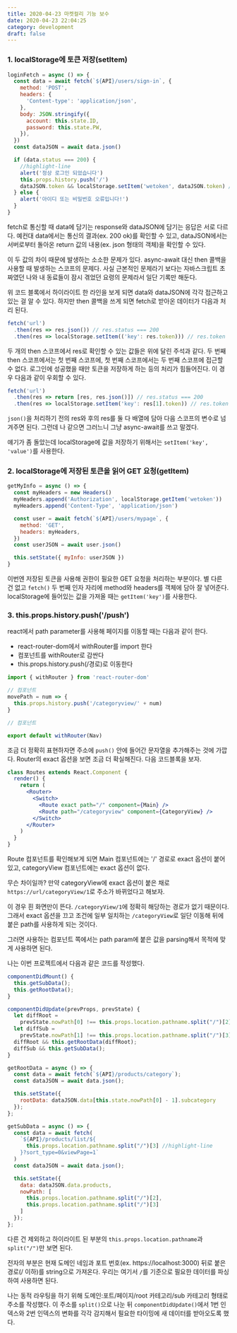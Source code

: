 ```yaml
---
title: 2020-04-23 마켓컬리 기능 보수
date: 2020-04-23 22:04:25
category: development
draft: false
---
```


### 1. localStorage에 토큰 저장(setItem)

```js
loginFetch = async () => {
  const data = await fetch(`${API}/users/sign-in`, {
    method: 'POST',
    headers: {
      'Content-type': 'application/json',
    },
    body: JSON.stringify({
      account: this.state.ID,
      password: this.state.PW,
    }),
  })
  const dataJSON = await data.json()

  if (data.status === 200) {
    //highlight-line
    alert('정상 로그인 되었습니다')
    this.props.history.push('/')
    dataJSON.token && localStorage.setItem('wetoken', dataJSON.token) //highlight-line
  } else {
    alert('아이디 또는 비밀번호 오류입니다!')
  }
}
```

fetch로 통신할 때 data에 담기는 response와 dataJSON에 담기는 응답은 서로 다르다. 예컨대 data에서는 통신의 결과(ex. 200 ok)를 확인할 수 있고, dataJSON에서는 서버로부터 돌아온 return 값의 내용(ex. json 형태의 객체)을 확인할 수 있다.

이 두 값의 차이 때문에 발생하는 소소한 문제가 있다. async-await 대신 then 콜백을 사용할 때 발생하는 스코프의 문제다. 사실 근본적인 문제라기 보다는 자바스크립트 초짜였던 나와 내 동료들이 잠시 겪었던 요령의 문제라서 일단 기록만 해둔다.

위 코드 블록에서 하이라이트 한 라인을 보게 되면 data와 dataJSON에 각각 접근하고 있는 걸 알 수 있다. 하지만 then 콜백을 쓰게 되면 fetch로 받아온 데이터가 다음과 처리 된다.

```js
fetch('url')
  .then(res => res.json()) // res.status === 200
  .then(res => localStorage.setItem(('key': res.token))) // res.token
```

두 개의 then 스코프에서 res로 확인할 수 있는 값들은 위에 달린 주석과 같다. 두 번째 then 스코프에서는 첫 번째 스코프에, 첫 번째 스코프에서는 두 번째 스코프에 접근할 수 없다. 로그인에 성공했을 때만 토큰을 저장하게 하는 등의 처리가 힘들어진다. 이 경우 다음과 같이 우회할 수 있다.

```js
fetch('url')
  .then(res => return [res, res.json()]) // res.status === 200
  .then(res => localStorage.setItem('key': res[1].token)) // res.token
```

`json()`을 처리하기 전의 res와 후의 res를 둘 다 배열에 담아 다음 스코프의 변수로 넘겨주면 된다. 그런데 나 같으면 그러느니 그냥 async-await를 쓰고 말겠다.

얘기가 좀 돌았는데 localStorage에 값을 저장하기 위해서는 `setItem('key', 'value')`를 사용한다.

### 2. localStorage에 저장된 토큰을 읽어 GET 요청(getItem)

```js
getMyInfo = async () => {
  const myHeaders = new Headers()
  myHeaders.append('Authorization', localStorage.getItem('wetoken'))
  myHeaders.append('Content-Type', 'application/json')

  const user = await fetch(`${API}/users/mypage`, {
    method: 'GET',
    headers: myHeaders,
  })
  const userJSON = await user.json()

  this.setState({ myInfo: userJSON })
}
```

이번엔 저장된 토큰을 사용해 권한이 필요한 GET 요청을 처리하는 부분이다. 별 다른 건 없고 `fetch()` 두 번째 인자 자리에 method와 headers를 객체에 담아 잘 넣어준다. localStorage에 들어있는 값을 가져올 때는 `getItem('key')`를 사용한다.

### 3. this.props.history.push('/push')

react에서 path parameter를 사용해 페이지를 이동할 때는 다음과 같이 한다.

- react-router-dom에서 withRouter를 import 한다
- 컴포넌트를 withRouter로 감싼다
- this.props.history.push(/경로)로 이동한다

```js
import { withRouter } from 'react-router-dom'

// 컴포넌트
movePath = num => {
  this.props.history.push('/categoryview/' + num)
}

// 컴포넌트

export default withRouter(Nav)
```

조금 더 정확히 표현하자면 주소에 `push()` 안에 들어간 문자열을 추가해주는 것에 가깝다. Router의 exact 옵션을 보면 조금 더 확실해진다. 다음 코드블록을 보자.

```jsx
class Routes extends React.Component {
  render() {
    return (
      <Router>
        <Switch>
          <Route exact path="/" component={Main} />
          <Route path="/categoryview" component={CategoryView} />
        </Switch>
      </Router>
    )
  }
}
```

Route 컴포넌트를 확인해보게 되면 Main 컴포넌트에는 '/' 경로로 exact 옵션이 붙어있고, categoryView 컴포넌트에는 exact 옵션이 없다.

무슨 차이일까? 만약 categoryView에 exact 옵션이 붙은 채로 `https://url/categoryView/1`로 주소가 바뀌었다고 해보자.

이 경우 흰 화면만이 뜬다. `/categoryView/1`에 정확히 해당하는 경로가 없기 때문이다. 그래서 exact 옵션을 끄고 조건에 일부 일치하는 `/categoryView`로 일단 이동해 뒤에 붙은 path를 사용하게 되는 것이다.

그러면 사용하는 컴포넌트 쪽에서는 path param에 붙은 값을 parsing해서 목적에 맞게 사용하면 된다.

나는 이번 프로젝트에서 다음과 같은 코드를 작성했다.

```js
componentDidMount() {
  this.getSubData();
  this.getRootData();
}

componentDidUpdate(prevProps, prevState) {
  let diffRoot =
    prevState.nowPath[0] !== this.props.location.pathname.split("/")[2]; //highlight-line
  let diffSub =
    prevState.nowPath[1] !== this.props.location.pathname.split("/")[3];
  diffRoot && this.getRootData(diffRoot);
  diffSub && this.getSubData();
}

getRootData = async () => {
  const data = await fetch(`${API}/products/category`);
  const dataJSON = await data.json();

  this.setState({
    rootData: dataJSON.data[this.state.nowPath[0] - 1].subcategory
  });
};

getSubData = async () => {
  const data = await fetch(
    `${API}/products/list/${
      this.props.location.pathname.split("/")[3] //highlight-line
    }?sort_type=0&viewPage=1`
  )
  const dataJSON = await data.json();

  this.setState({
    data: dataJSON.data.products,
    nowPath: [
      this.props.location.pathname.split("/")[2],
      this.props.location.pathname.split("/")[3]
    ]
  });
};

```

다른 건 제외하고 하이라이트 된 부분의 `this.props.location.pathname`과 `split("/")`만 보면 된다.

전자의 부분은 현재 도메인 네임과 포트 번호(ex. https://localhost:3000) 뒤로 붙은 경로(/ 이하)를 string으로 가져온다. 우리는 여기서 `/`를 기준으로 필요한 데이터를 파싱하여 사용하면 된다.

나는 동적 라우팅을 하기 위해 도메인:포트/페이지/root 카테고리/sub 카테고리 형태로 주소를 작성했다. 이 주소를 `split()`으로 나눈 뒤 `componentDidUpdate()`에서 1번 인덱스와 2번 인덱스의 변화를 각각 감지해서 필요한 타이밍에 새 데이터를 받아오도록 했다.
